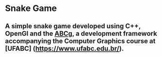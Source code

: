 Snake Game
======

A simple snake game developed using C++, OpenGl and the [ABCg](https://github.com/hbatagelo/abcg), a development framework accompanying the Computer Graphics course at [UFABC] (https://www.ufabc.edu.br/).
----




